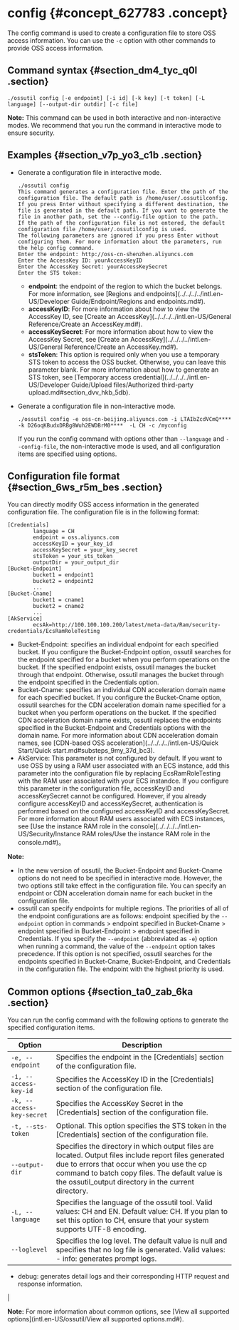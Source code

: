 # config {#concept_627783 .concept}

The config command is used to create a configuration file to store OSS access information. You can use the `-c` option with other commands to provide OSS access information.

## Command syntax {#section_dm4_tyc_q0l .section}

``` {#codeblock_wx2_okq_0oc}
./ossutil config [-e endpoint] [-i id] [-k key] [-t token] [-L language] [--output-dir outdir] [-c file]
```

**Note:** This command can be used in both interactive and non-interactive modes. We recommend that you run the command in interactive mode to ensure security.

## Examples {#section_v7p_yo3_c1b .section}

-   Generate a configuration file in interactive mode.

    ``` {#codeblock_lro_daw_alt}
    ./ossutil config
    This command generates a configuration file. Enter the path of the configuration file. The default path is /home/user/.ossutilconfig. If you press Enter without specifying a different destination, the file is generated in the default path. If you want to generate the file in another path, set the --config-file option to the path. 
    If the path of the configuration file is not entered, the default configuration file /home/user/.ossutilconfig is used. 
    The following parameters are ignored if you press Enter without configuring them. For more information about the parameters, run the help config command. 
    Enter the endpoint: http://oss-cn-shenzhen.aliyuncs.com 
    Enter the AccessKey ID: yourAccessKeyID 
    Enter the AccessKey Secret: yourAccessKeySecret
    Enter the STS token: 
    ```

    -   **endpoint**: the endpoint of the region to which the bucket belongs. For more information, see [Regions and endpoints](../../../../intl.en-US/Developer Guide/Endpoint/Regions and endpoints.md#).
    -   **accessKeyID**: For more information about how to view the AccessKey ID, see [Create an AccessKey](../../../../intl.en-US/General Reference/Create an AccessKey.md#).
    -   **accessKeySecret**: For more information about how to view the AccessKey Secret, see [Create an AccessKey](../../../../intl.en-US/General Reference/Create an AccessKey.md#).
    -   **stsToken**: This option is required only when you use a temporary STS token to access the OSS bucket. Otherwise, you can leave this parameter blank. For more information about how to generate an STS token, see [Temporary access credential](../../../../intl.en-US/Developer Guide/Upload files/Authorized third-party upload.md#section_dvv_hkb_5db).
-   Generate a configuration file in non-interactive mode.

    ``` {#codeblock_15f_6m2_yo5}
    ./ossutil config -e oss-cn-beijing.aliyuncs.com -i LTAIbZcdVCmQ**** -k D26oqKBudxDRBg8Wuh2EWDBrM0****  -L CH -c /myconfig
    ```

    If you run the config command with options other than `--language` and `--config-file`, the non-interactive mode is used, and all configuration items are specified using options.


## Configuration file format {#section_6ws_r5m_bes .section}

You can directly modify OSS access information in the generated configuration file. The configuration file is in the following format:

``` {#codeblock_uac_5oj_gnt}
[Credentials]
        language = CH
        endpoint = oss.aliyuncs.com
        accessKeyID = your_key_id
        accessKeySecret = your_key_secret
        stsToken = your_sts_token
        outputDir = your_output_dir
[Bucket-Endpoint]
        bucket1 = endpoint1
        bucket2 = endpoint2
        ...
[Bucket-Cname]
        bucket1 = cname1
        bucket2 = cname2
        ...
[AkService]
        ecsAk=http://100.100.100.200/latest/meta-data/Ram/security-credentials/EcsRamRoleTesting
```

-   Bucket-Endpoint: specifies an individual endpoint for each specified bucket. If you configure the Bucket-Endpoint option, ossutil searches for the endpoint specified for a bucket when you perform operations on the bucket. If the specified endpoint exists, ossutil manages the bucket through that endpoint. Otherwise, ossutil manages the bucket through the endpoint specified in the Credentials option.
-   Bucket-Cname: specifies an individual CDN acceleration domain name for each specified bucket. If you configure the Bucket-Cname option, ossutil searches for the CDN acceleration domain name specified for a bucket when you perform operations on the bucket. If the specified CDN acceleration domain name exists, ossutil replaces the endpoints specified in the Bucket-Endpoint and Credentials options with the domain name. For more information about CDN acceleration domain names, see [CDN-based OSS acceleration](../../../../intl.en-US/Quick Start/Quick start.md#substeps_9my_37d_bc3).
-   AkService: This parameter is not configured by default. If you want to use OSS by using a RAM user associated with an ECS instance, add this parameter into the configuration file by replacing EcsRamRoleTesting with the RAM user associated with your ECS instandce. If you configure this parameter in the configuration file, accessKeyID and accessKeySecret cannot be configured. However, if you already configure accessKeyID and accessKeySecret, authentication is performed based on the configured accessKeyID and accessKeySecret. For more information about RAM users associated with ECS instances, see [Use the instance RAM role in the console](../../../../intl.en-US/Security/Instance RAM roles/Use the instance RAM role in the console.md#)。

**Note:** 

-   In the new version of ossutil, the Bucket-Endpoint and Bucket-Cname options do not need to be specified in interactive mode. However, the two options still take effect in the configuration file. You can specify an endpoint or CDN acceleration domain name for each bucket in the configuration file.
-   ossutil can specify endpoints for multiple regions. The priorities of all of the endpoint configurations are as follows: endpoint specified by the `--endpoint` option in commands \> endpoint specified in Bucket-Cname \> endpoint specified in Bucket-Endpoint \> endpoint specified in Credentials. If you specify the `--endpoint` \(abbreviated as `-e`\) option when running a command, the value of the `--endpoint` option takes precedence. If this option is not specified, ossutil searches for the endpoints specified in Bucket-Cname, Bucket-Endpoint, and Credentials in the configuration file. The endpoint with the highest priority is used.

## Common options {#section_ta0_zab_6ka .section}

You can run the config command with the following options to generate the specified configuration items.

|Option|Description|
|------|-----------|
|`-e, --endpoint`|Specifies the endpoint in the \[Credentials\] section of the configuration file.|
|`-i, --access-key-id`|Specifies the AccessKey ID in the \[Credentials\] section of the configuration file.|
|`-k, --access-key-secret`|Specifies the AccessKey Secret in the \[Credentials\] section of the configuration file.|
|`-t, --sts-token`|Optional. This option specifies the STS token in the \[Credentials\] section of the configuration file.|
|`--output-dir`|Specifies the directory in which output files are located. Output files include report files generated due to errors that occur when you use the cp command to batch copy files. The default value is the ossutil\_output directory in the current directory.|
|`-L, --language`|Specifies the language of the ossutil tool. Valid values: CH and EN. Default value: CH. If you plan to set this option to CH, ensure that your system supports UTF-8 encoding.|
|`--loglevel`|Specifies the log level. The default value is null and specifies that no log file is generated. Valid values: -   info: generates prompt logs.
-   debug: generates detail logs and their corresponding HTTP request and response information.

 |

**Note:** For more information about common options, see [View all supported options](intl.en-US/ossutil/View all supported options.md#).

